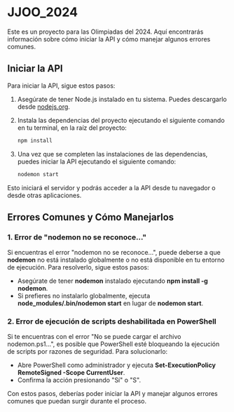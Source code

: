 # JJOO_2024

Este es un proyecto para las Olimpiadas del 2024. Aquí encontrarás información sobre cómo iniciar la API y cómo manejar algunos errores comunes.

## Iniciar la API

Para iniciar la API, sigue estos pasos:

1. Asegúrate de tener Node.js instalado en tu sistema. Puedes descargarlo desde [nodejs.org](https://nodejs.org/).

2. Instala las dependencias del proyecto ejecutando el siguiente comando en tu terminal, en la raíz del proyecto:
   
   ```bash
   npm install
3. Una vez que se completen las instalaciones de las dependencias, puedes iniciar la API ejecutando el siguiente comando:
   ```bash
   nodemon start
Esto iniciará el servidor y podrás acceder a la API desde tu navegador o desde otras aplicaciones.
## Errores Comunes y Cómo Manejarlos
### 1. Error de "nodemon no se reconoce..."
Si encuentras el error "nodemon no se reconoce...", puede deberse a que **nodemon** no está instalado globalmente o no está disponible en tu entorno de ejecución. Para resolverlo, sigue estos pasos:

+ Asegúrate de tener **nodemon** instalado ejecutando **npm install -g nodemon**.
+ Si prefieres no instalarlo globalmente, ejecuta **node_modules/.bin/nodemon start** en lugar de **nodemon start**.

### 2. Error de ejecución de scripts deshabilitada en PowerShell
Si te encuentras con el error "No se puede cargar el archivo nodemon.ps1...", es posible que PowerShell esté bloqueando la ejecución de scripts por razones de seguridad. Para solucionarlo:
+ Abre PowerShell como administrador y ejecuta **Set-ExecutionPolicy RemoteSigned -Scope CurrentUser**.
+ Confirma la acción presionando "Sí" o "S".

Con estos pasos, deberías poder iniciar la API y manejar algunos errores comunes que puedan surgir durante el proceso.  
